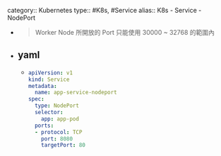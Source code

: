 category:: Kubernetes
type:: #K8s, #Service
alias:: K8s - Service - NodePort

- > Worker Node 所開放的 Port 只能使用 30000 ~ 32768 的範圍內
- ## yaml
	- ```yaml
	  apiVersion: v1
	  kind: Service
	  metadata:
	    name: app-service-nodeport
	  spec:
	    type: NodePort
	    selector:
	      app: app-pod
	    ports:
	    - protocol: TCP
	      port: 8080
	      targetPort: 80
	  ```
